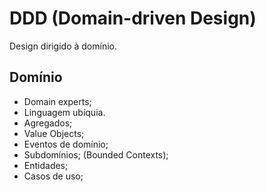 # DDD (Domain-driven Design)

Design dirigido à domínio.

## Domínio

- Domain experts;
- Linguagem ubíquia.
- Agregados;
- Value Objects;
- Eventos de domínio;
- Subdomínios; (Bounded Contexts);
- Entidades;
- Casos de uso;